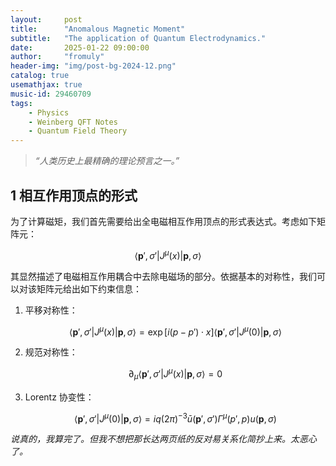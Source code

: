 ```yaml
---
layout:     post
title:      "Anomalous Magnetic Moment"
subtitle:   "The application of Quantum Electrodynamics."
date:       2025-01-22 09:00:00
author:     "fromuly"
header-img: "img/post-bg-2024-12.png"
catalog: true
usemathjax: true
music-id: 29460709
tags:
    - Physics
    - Weinberg QFT Notes
    - Quantum Field Theory
---
```


> *“人类历史上最精确的理论预言之一。”*

## 1 相互作用顶点的形式

为了计算磁矩，我们首先需要给出全电磁相互作用顶点的形式表达式。考虑如下矩阵元：

$$
    \langle{\mathbf{p}',\sigma'}|J^\mu(x)|\mathbf{p},\sigma\rangle
$$

其显然描述了电磁相互作用耦合中去除电磁场的部分。依据基本的对称性，我们可以对该矩阵元给出如下约束信息：

1. 平移对称性：

    $$
        \langle{\mathbf{p}',\sigma'}|J^\mu(x)|\mathbf{p},\sigma\rangle=\exp[i(p-p')\cdot x]\langle{\mathbf{p}',\sigma'}|J^\mu(0)|\mathbf{p},\sigma\rangle
    $$

2. 规范对称性：

    $$
        \partial_\mu\langle{\mathbf{p}',\sigma'}|J^\mu(x)|\mathbf{p},\sigma\rangle=0
    $$

3. Lorentz 协变性：

    $$
        \langle{\mathbf{p}',\sigma'}|J^\mu(0)|\mathbf{p},\sigma\rangle=iq(2\pi)^{-3}\bar{u}(\mathbf{p}',\sigma')\Gamma^{\mu}(p',p)u(\mathbf{p},\sigma)
    $$

*说真的，我算完了。但我不想把那长达两页纸的反对易关系化简抄上来。太恶心了。*
